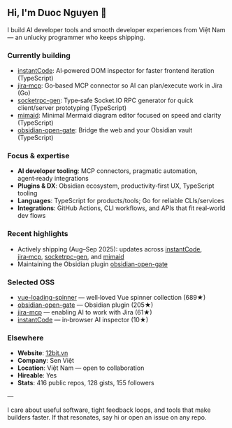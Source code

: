 ## Hi, I'm Duoc Nguyen 👋

I build AI developer tools and smooth developer experiences from Việt Nam — an unlucky programmer who keeps shipping.

### Currently building
- [instantCode](https://github.com/nguyenvanduocit/instantCode): AI‑powered DOM inspector for faster frontend iteration (TypeScript)
- [jira‑mcp](https://github.com/nguyenvanduocit/jira-mcp): Go‑based MCP connector so AI can plan/execute work in Jira (Go)
- [socketrpc-gen](https://github.com/nguyenvanduocit/socketrpc-gen): Type‑safe Socket.IO RPC generator for quick client/server prototyping (TypeScript)
- [mimaid](https://github.com/nguyenvanduocit/mimaid): Minimal Mermaid diagram editor focused on speed and clarity (TypeScript)
- [obsidian-open-gate](https://github.com/nguyenvanduocit/obsidian-open-gate): Bridge the web and your Obsidian vault (TypeScript)

### Focus & expertise
- **AI developer tooling**: MCP connectors, pragmatic automation, agent‑ready integrations
- **Plugins & DX**: Obsidian ecosystem, productivity‑first UX, TypeScript tooling
- **Languages**: TypeScript for products/tools; Go for reliable CLIs/services
- **Integrations**: GitHub Actions, CLI workflows, and APIs that fit real‑world dev flows

### Recent highlights
- Actively shipping (Aug–Sep 2025): updates across [instantCode](https://github.com/nguyenvanduocit/instantCode), [jira‑mcp](https://github.com/nguyenvanduocit/jira-mcp), [socketrpc-gen](https://github.com/nguyenvanduocit/socketrpc-gen), and [mimaid](https://github.com/nguyenvanduocit/mimaid)
- Maintaining the Obsidian plugin [obsidian-open-gate](https://github.com/nguyenvanduocit/obsidian-open-gate)

### Selected OSS
- [vue-loading-spinner](https://github.com/nguyenvanduocit/vue-loading-spinner) — well‑loved Vue spinner collection (689★)
- [obsidian-open-gate](https://github.com/nguyenvanduocit/obsidian-open-gate) — Obsidian plugin (205★)
- [jira-mcp](https://github.com/nguyenvanduocit/jira-mcp) — enabling AI to work with Jira (61★)
- [instantCode](https://github.com/nguyenvanduocit/instantCode) — in‑browser AI inspector (10★)

### Elsewhere
- **Website**: [12bit.vn](https://12bit.vn)
- **Company**: Sen Việt
- **Location**: Việt Nam — open to collaboration
- **Hireable**: Yes
- **Stats**: 416 public repos, 128 gists, 155 followers

—

I care about useful software, tight feedback loops, and tools that make builders faster. If that resonates, say hi or open an issue on any repo.
